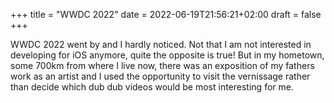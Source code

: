 +++
title = "WWDC 2022"
date =  2022-06-19T21:56:21+02:00
draft = false
+++

WWDC 2022 went by and I hardly noticed. Not that I am not interested in developing for iOS anymore, quite the opposite is true! But in my hometown, some 700km from where I live now, there was an exposition of my fathers work as an artist and I used the opportunity to visit the vernissage rather than decide which dub dub videos would be most interesting for me.